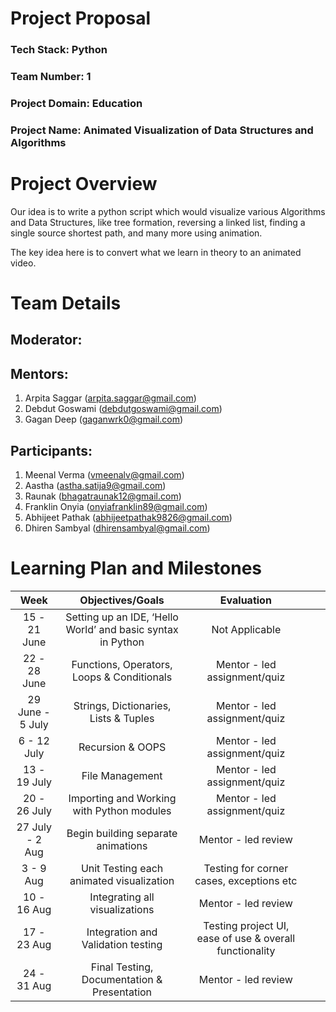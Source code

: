 # Project Proposal

### **Tech Stack: Python**
### **Team Number: 1**
### **Project Domain: Education**
### **Project Name: Animated Visualization of Data Structures and Algorithms**

# Project Overview

Our idea is to write a python script which would visualize various Algorithms and Data  Structures, like tree formation, reversing a linked list, finding a single source shortest path, and many more using animation.

The key  idea here is to convert what we learn in theory to an animated video.

# Team Details

## Moderator:
## Mentors:
1. Arpita Saggar (arpita.saggar@gmail.com)
2. Debdut Goswami (debdutgoswami@gmail.com)
3. Gagan Deep (gaganwrk0@gmail.com)
## Participants:
1. Meenal Verma (vmeenalv@gmail.com)    
2. Aastha (astha.satija9@gmail.com)
3. Raunak (bhagatraunak12@gmail.com)
4. Franklin Onyia (onyiafranklin89@gmail.com)
5. Abhijeet Pathak (abhijeetpathak9826@gmail.com)
6. Dhiren Sambyal (dhirensambyal@gmail.com)

# Learning Plan and Milestones

|       Week       |                       Objectives/Goals                      |                        Evaluation                       |   |   |
|:----------------:|:-----------------------------------------------------------:|:-------------------------------------------------------:|---|---|
|   15 - 21 June   | Setting up an IDE, ‘Hello World’ and basic syntax in Python |                      Not Applicable                     |   |   |
|   22 - 28 June   |          Functions, Operators, Loops & Conditionals         |               Mentor - led assignment/quiz              |   |   |
| 29 June - 5 July |            Strings, Dictionaries, Lists & Tuples            |               Mentor - led assignment/quiz              |   |   |
|    6 - 12 July   |                       Recursion & OOPS                      |               Mentor - led assignment/quiz              |   |   |
|   13 - 19 July   |                       File Management                       |               Mentor - led assignment/quiz              |   |   |
|   20 - 26 July   |          Importing and Working with Python modules          |               Mentor - led assignment/quiz              |   |   |
|  27 July - 2 Aug |             Begin building  separate animations             |                   Mentor - led review                   |   |   |
|     3 - 9 Aug    |           Unit Testing each animated visualization          |         Testing for corner cases, exceptions etc        |   |   |
|    10 - 16 Aug   |                Integrating all visualizations               |                   Mentor - led review                   |   |   |
|    17 - 23 Aug   |              Integration and Validation testing             | Testing project UI, ease of use & overall functionality |   |   |
|    24 - 31 Aug   |         Final Testing, Documentation & Presentation         |                   Mentor - led review                   |   |   |



